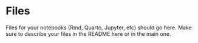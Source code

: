 # Files

Files for your notebooks (Rmd, Quarto, Jupyter, etc) should go here. Make sure to describe your files in the README here or in the main one.
